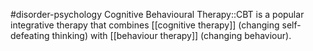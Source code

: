 #disorder-psychology 
Cognitive Behavioural Therapy::CBT is a popular integrative therapy that combines [[cognitive therapy]] (changing self-defeating thinking) with [[behaviour therapy]] (changing behaviour).